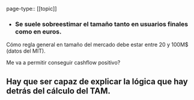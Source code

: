 page-type:: [[topic]]
- ### Se suele sobreestimar el tamaño tanto en usuarios finales como en euros.

Cómo regla general en tamaño del mercado debe estar entre 20 y 100M$ (datos del MIT).

Me va a permitir conseguir cashflow positivo?

Hay que ser capaz de explicar la lógica que hay detrás del cálculo del TAM.
  - 


